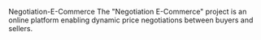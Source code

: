 Negotiation-E-Commerce
The "Negotiation E-Commerce" project is an online platform enabling dynamic price negotiations between buyers and sellers.
